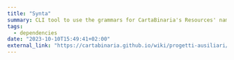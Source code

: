```yaml
---
title: "Synta"
summary: CLI tool to use the grammars for CartaBinaria's Resources' naming convention
tags:
  - dependencies
date: "2023-10-10T15:49:41+02:00"
external_link: "https://cartabinaria.github.io/wiki/progetti-ausiliari/synta/"
---
```

